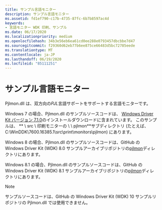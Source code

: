 ```yaml
---
title: サンプル言語モニター
description: サンプル言語モニター
ms.assetid: fd1ef790-c17b-4735-87fc-6b7b8597ac4d
keywords:
- 言語モニター WDK 印刷、サンプル
ms.date: 06/17/2020
ms.localizationpriority: medium
ms.openlocfilehash: 34b3e56eb6ea61cd0ee288e0793457dbcbbe7d47
ms.sourcegitcommit: f29360d62eb77b6ee875ce66483d5bc72785eede
ms.translationtype: MT
ms.contentlocale: ja-JP
ms.lasthandoff: 06/19/2020
ms.locfileid: "85111251"
---
```

# <a name="sample-language-monitor"></a>サンプル言語モニター

Pjlmon.dll は、双方向の*PJL*言語サポートをサポートする言語モニターです。

Windows 7 の場合、Pjlmon.dll のサンプルソースコードは、 [Windows Driver Kit バージョン 7.1.0](https://www.microsoft.com/download/details.aspx?id=11800)のインストールダウンロードに含まれています。 このサンプルは、 ** \\ src \\ 印刷モニターの \\ \\ pjlmon**サブディレクトリ (たとえば、C:\WinDDK\7600.16385.1\src\print\monitors\pjlmon) にあります。

Windows 8 の場合、Pjlmon.dll のサンプルソースコードは、GitHub の Windows Driver Kit (WDK) 8.0 サンプルアーカイブリポジトリの[pjlmon](https://github.com/microsoftarchive/msdn-code-gallery-microsoft/tree/master/Official%20Windows%20Driver%20Kit%20Sample/Windows%20Driver%20Kit%20(WDK)%208.0%20Samples/%5BC%2B%2B%5D-Windows%20Driver%20Kit%20(WDK)%208.0%20Samples/C%2B%2B/WDK%208.0%20Samples/Print%20Monitors%20Samples/Solution/pjlmon)ディレクトリにあります。

Windows 8.1 の場合、Pjlmon.dll のサンプルソースコードは、GitHub の Windows Driver Kit (WDK) 8.1 サンプルアーカイブリポジトリの[pjlmon](https://github.com/microsoftarchive/msdn-code-gallery-microsoft/tree/master/Official%20Windows%20Driver%20Kit%20Sample/Windows%20Driver%20Kit%20(WDK)%208.1%20Samples/%5BC%2B%2B%5D-windows-driver-kit-81-cpp/WDK%208.1%20C%2B%2B%20Samples/Print%20Monitors%20Samples/C%2B%2B/pjlmon)ディレクトリにあります。

> [!NOTE]
> サンプルソースコードは、GitHub の Windows Driver Kit (WDK) 10 サンプルリポジトリの Pjlmon.dll では使用できません。
